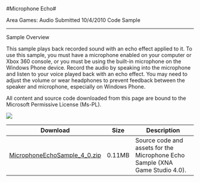 #Microphone Echo#

Area
Games: Audio
Submitted
10/4/2010
Code Sample

---

Sample Overview

This sample plays back recorded sound with an echo effect applied to it. To use this sample, you must have a microphone enabled on your computer or Xbox 360 console, or you must be using the built-in microphone on the Windows Phone device. Record the audio by speaking into the microphone and listen to your voice played back with an echo effect. You may need to adjust the volume or wear headphones to prevent feedback between the speaker and microphone, especially on Windows Phone.


All content and source code downloaded from this page are bound to the Microsoft Permissive License (Ms-PL).

 ![](https://github.com/DDReaper/XNAGameStudio/blob/master/Images/microphoneecho0.png)

 
Download | Size | Description
---|---|---|
[MicrophoneEchoSample_4_0.zip](https://github.com/DDReaper/XNAGameStudio/blob/master/Samples/MicrophoneEchoSample_4_0.zip?raw=true) | 0.11MB | Source code and assets for the Microphone Echo Sample (XNA Game Studio 4.0). 